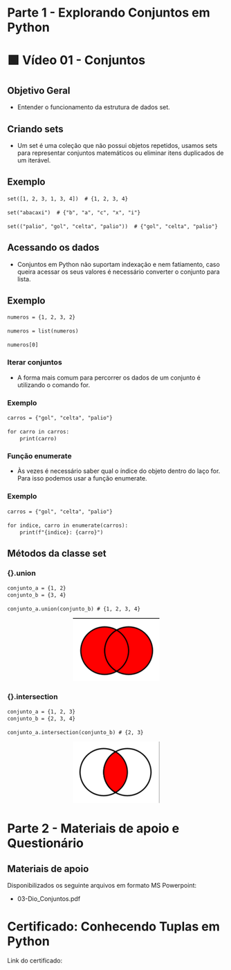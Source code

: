 # Parte 1 - Explorando Conjuntos em Python

# 🟩 Vídeo 01 - Conjuntos

## Objetivo Geral

- Entender o funcionamento da estrutura de dados set.

## Criando sets

- Um set é uma coleção que não possui objetos repetidos, usamos sets para representar conjuntos matemáticos ou eliminar itens duplicados de um iterável.

## Exemplo

```
set([1, 2, 3, 1, 3, 4])  # {1, 2, 3, 4}

set("abacaxi")  # {"b", "a", "c", "x", "i"}

set(("palio", "gol", "celta", "palio"))  # {"gol", "celta", "palio"}
```

## Acessando os dados

- Conjuntos em Python não suportam indexação e nem fatiamento, caso queira acessar os seus valores é necessário converter o conjunto para lista.

## Exemplo

```
numeros = {1, 2, 3, 2}

numeros = list(numeros)

numeros[0]
```

### Iterar conjuntos

- A forma mais comum para percorrer os dados de um conjunto é utilizando o comando for.

### Exemplo

```
carros = {"gol", "celta", "palio"}

for carro in carros:
    print(carro)
```

### Função enumerate

- Às vezes é necessário saber qual o índice do objeto dentro do laço for. Para isso podemos usar a função enumerate.

### Exemplo

```
carros = {"gol", "celta", "palio"}

for indice, carro in enumerate(carros):
    print(f"{indice}: {carro}")
```

## Métodos da classe set

### {}.union

```
conjunto_a = {1, 2}
conjunto_b = {3, 4}

conjunto_a.union(conjunto_b) # {1, 2, 3, 4}
```

<p align="center">
    <img src="image.png" alt="Diagrama" width="200">
</p>

### {}.intersection

```
conjunto_a = {1, 2, 3}
conjunto_b = {2, 3, 4}

conjunto_a.intersection(conjunto_b) # {2, 3}
```

<p align="center">
    <img src="image-2.png" alt="Diagrama" width="200">
</p>



# Parte 2 - Materiais de apoio e Questionário

## Materiais de apoio

Disponibilizados os seguinte arquivos em formato MS Powerpoint:
- 03-Dio_Conjuntos.pdf

# Certificado: Conhecendo Tuplas em Python

Link do certificado: